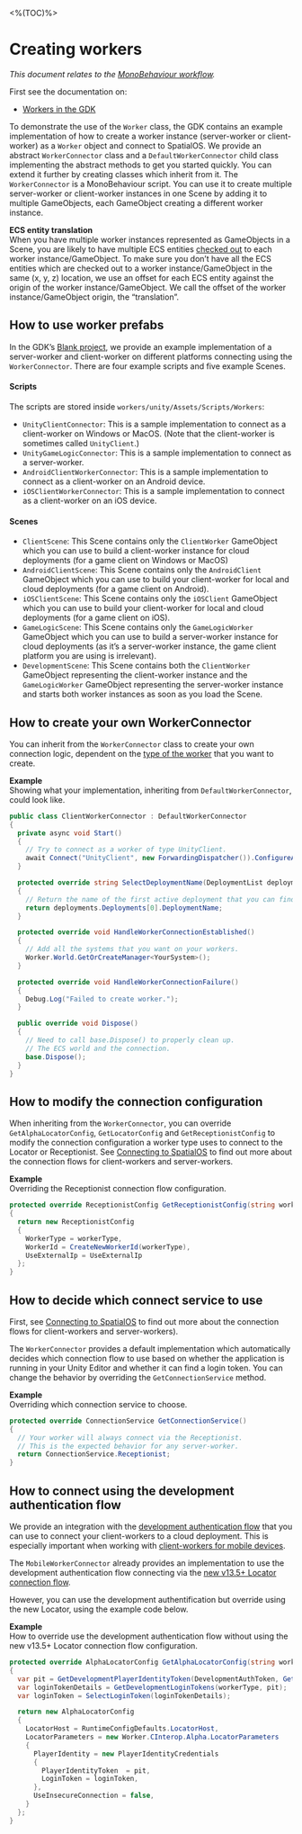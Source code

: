 <%(TOC)%>
# Creating workers
_This document relates to the [MonoBehaviour workflow]({{urlRoot}}/reference/workflows/which-workflow)._

First see the documentation on:

* [Workers in the GDK]({{urlRoot}}/reference/concepts/worker)

To demonstrate the use of the `Worker` class, the GDK contains an example implementation
of how to create a worker instance (server-worker or client-worker) as a `Worker` object and connect to SpatialOS. We provide an abstract `WorkerConnector` class and a `DefaultWorkerConnector` child class implementing the abstract methods to get you started quickly. You can extend it further by creating classes which inherit from it.
The `WorkerConnector` is a MonoBehaviour script. You can use it to create multiple server-worker or client-worker instances in one Scene by adding it to multiple GameObjects, each GameObject creating a different worker instance.

**ECS entity translation** <br/>
When you have multiple worker instances represented as GameObjects in a Scene, you are likely to have multiple ECS entities [checked out]({{urlRoot}}/reference/glossary#authority) to each worker instance/GameObject. To make sure you don’t have all the ECS entities which are checked out to a worker instance/GameObject in the same (x, y, z) location, we use an offset for each ECS entity against the origin of the worker instance/GameObject.  We call the offset of the worker instance/GameObject origin, the “translation”.


## How to use worker prefabs

In the GDK’s [Blank project](https://github.com/spatialos/gdk-for-unity-blank-project), we provide an example implementation of a server-worker and client-worker on different platforms connecting using the `WorkerConnector`. There are four example scripts and five example Scenes.

#### Scripts
The scripts are stored inside `workers/unity/Assets/Scripts/Workers`:

* `UnityClientConnector`: This is a sample implementation to connect as a client-worker on Windows or MacOS. (Note that the client-worker is sometimes called `UnityClient`.)
* `UnityGameLogicConnector`: This is a sample implementation to connect as a server-worker.
* `AndroidClientWorkerConnector`: This is a sample implementation to connect as a client-worker on an Android device.
* `iOSClientWorkerConnector`: This is a sample implementation to connect as a client-worker on an iOS device.

#### Scenes

* `ClientScene`: This Scene contains only the `ClientWorker` GameObject which you can use to build a client-worker instance for cloud deployments (for a game client on Windows or MacOS)
* `AndroidClientScene`: This Scene contains only the `AndroidClient` GameObject which you can use to build your client-worker for local and cloud deployments (for a game client on Android).
* `iOSClientScene`: This Scene contains only the `iOSClient` GameObject which you can use to build your client-worker for local and cloud deployments (for a game client on iOS).
* `GameLogicScene`: This Scene contains only the `GameLogicWorker` GameObject which you can use to build a server-worker instance for cloud deployments (as it’s a server-worker instance, the game client platform you are using is irrelevant).
* `DevelopmentScene`: This Scene contains both the `ClientWorker` GameObject representing the client-worker instance and the `GameLogicWorker` GameObject representing the server-worker instance and starts both worker instances as soon as you load the Scene.

## How to create your own WorkerConnector
You can inherit from the `WorkerConnector` class to create your own connection logic, dependent on the [type of the worker]({{urlRoot}}/reference/glossary#worker-types) that you want to create.

**Example**</br>
Showing what your implementation, inheriting from `DefaultWorkerConnector`, could look like.

```csharp
public class ClientWorkerConnector : DefaultWorkerConnector
{
  private async void Start()
  {
    // Try to connect as a worker of type UnityClient.
    await Connect("UnityClient", new ForwardingDispatcher()).ConfigureAwait(false);
  }

  protected override string SelectDeploymentName(DeploymentList deployments)
  {
    // Return the name of the first active deployment that you can find.
    return deployments.Deployments[0].DeploymentName;
  }

  protected override void HandleWorkerConnectionEstablished()
  {
    // Add all the systems that you want on your workers.
    Worker.World.GetOrCreateManager<YourSystem>();
  }

  protected override void HandleWorkerConnectionFailure()
  {
    Debug.Log("Failed to create worker.");
  }

  public override void Dispose()
  {
    // Need to call base.Dispose() to properly clean up.
    // The ECS world and the connection.
    base.Dispose();
  }
}
```

## How to modify the connection configuration

When inheriting from the `WorkerConnector`, you can override `GetAlphaLocatorConfig`, `GetLocatorConfig` and
`GetReceptionistConfig` to modify the connection configuration a worker type uses to connect to the
Locator or Receptionist. See [Connecting to SpatialOS]({{urlRoot}}/reference/concepts/connection-flows) to find out more about the connection flows for client-workers and server-workers.

**Example** </br>
Overriding the Receptionist connection flow configuration.

```csharp
protected override ReceptionistConfig GetReceptionistConfig(string workerType)
{
  return new ReceptionistConfig
  {
    WorkerType = workerType,
    WorkerId = CreateNewWorkerId(workerType),
    UseExternalIp = UseExternalIp
  };
}
```

## How to decide which connect service to use
First, see [Connecting to SpatialOS]({{urlRoot}}/reference/concepts/connection-flows) to find out more about the connection flows for client-workers and server-workers).

The `WorkerConnector` provides a default implementation which automatically decides which connection flow to use based on whether the application is running in your Unity Editor and whether it can find a login token. You can change the behavior by overriding the `GetConnectionService` method.

**Example** </br>
Overriding which connection service to choose.

```csharp
protected override ConnectionService GetConnectionService()
{
  // Your worker will always connect via the Receptionist.
  // This is the expected behavior for any server-worker.
  return ConnectionService.Receptionist;
}
```

## How to connect using the development authentication flow
We provide an integration with the [development authentication flow](https://docs.improbable.io/reference/latest/shared/auth/development-authentication#developmentauthenticationtoken-maintenance) that you can use to connect your client-workers to a cloud deployment. This is especially important when working with [client-workers for mobile devices]({{urlRoot}}/reference/mobile/overview). 

The `MobileWorkerConnector` already provides an implementation to use the development authentication flow connecting via the [new v13.5+ Locator connection flow]({{urlRoot}}/reference/concepts/connection-flows#locator-connection-flow).

However, you can use the development authentification but override using the new Locator, using the example code below.

**Example** </br>
How to override use the development authentication flow without using the new v13.5+ Locator connection flow configuration.

```csharp
protected override AlphaLocatorConfig GetAlphaLocatorConfig(string workerType)
{
  var pit = GetDevelopmentPlayerIdentityToken(DevelopmentAuthToken, GetPlayerId(), GetDisplayName());
  var loginTokenDetails = GetDevelopmentLoginTokens(workerType, pit);
  var loginToken = SelectLoginToken(loginTokenDetails);

  return new AlphaLocatorConfig
  {
    LocatorHost = RuntimeConfigDefaults.LocatorHost,
    LocatorParameters = new Worker.CInterop.Alpha.LocatorParameters
    {
      PlayerIdentity = new PlayerIdentityCredentials
      {
        PlayerIdentityToken  = pit,
        LoginToken = loginToken,
      },
      UseInsecureConnection = false,
    }
  };
}
```


